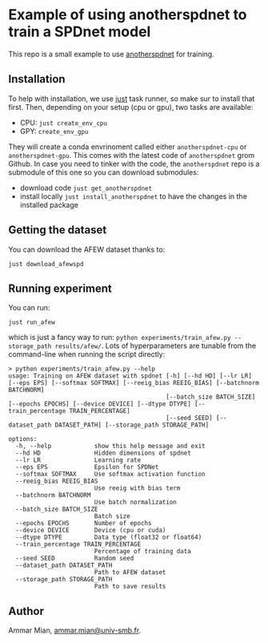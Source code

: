 # Example of using anotherspdnet to train a SPDnet model

This repo is a small example to use [anotherspdnet](https://github.com/AmmarMian/anotherspdnet) for training.

## Installation

To help with installation, we use [just](https://github.com/casey/just) task runner, so make sur to install that first. Then, depending on your setup (cpu or gpu), two tasks are available:
* CPU: `just create_env_cpu`
* GPY: `create_env_gpu`

They will create a conda envrinoment called either `anotherspdnet-cpu` or `anotherspdnet-gpu`. This comes with the latest code of `anotherspdnet` grom Github. In case you need to tinker with the code, the `anotherspdnet` repo is a submodule of this one so you can download submodules:
* download code `just get_anotherspdnet`
* install locally `just install_anotherspdnet` to have the changes in the installed package


## Getting the dataset

You can download the AFEW dataset thanks to:
```console
just download_afewspd
```

## Running experiment

You can run:
```console
just run_afew
```
which is just a fancy way to run: `python experiments/train_afew.py --storage_path results/afew/`. Lots of hyperparameters are tunable from the command-line when running the script directly:

```console
> python experiments/train_afew.py --help
usage: Training on AFEW dataset with spdnet [-h] [--hd HD] [--lr LR] [--eps EPS] [--softmax SOFTMAX] [--reeig_bias REEIG_BIAS] [--batchnorm BATCHNORM]
                                            [--batch_size BATCH_SIZE] [--epochs EPOCHS] [--device DEVICE] [--dtype DTYPE] [--train_percentage TRAIN_PERCENTAGE]
                                            [--seed SEED] [--dataset_path DATASET_PATH] [--storage_path STORAGE_PATH]

options:
  -h, --help            show this help message and exit
  --hd HD               Hidden dimensions of spdnet
  --lr LR               Learning rate
  --eps EPS             Epsilon for SPDNet
  --softmax SOFTMAX     Use softmax activation function
  --reeig_bias REEIG_BIAS
                        Use reeig with bias term
  --batchnorm BATCHNORM
                        Use batch normalization
  --batch_size BATCH_SIZE
                        Batch size
  --epochs EPOCHS       Number of epochs
  --device DEVICE       Device (cpu or cuda)
  --dtype DTYPE         Data type (float32 or float64)
  --train_percentage TRAIN_PERCENTAGE
                        Percentage of training data
  --seed SEED           Random seed
  --dataset_path DATASET_PATH
                        Path to AFEW dataset
  --storage_path STORAGE_PATH
                        Path to save results
```

## Author

Ammar Mian, [ammar.mian@univ-smb.fr](mailto:ammar.mian@univ-smb.fr).
